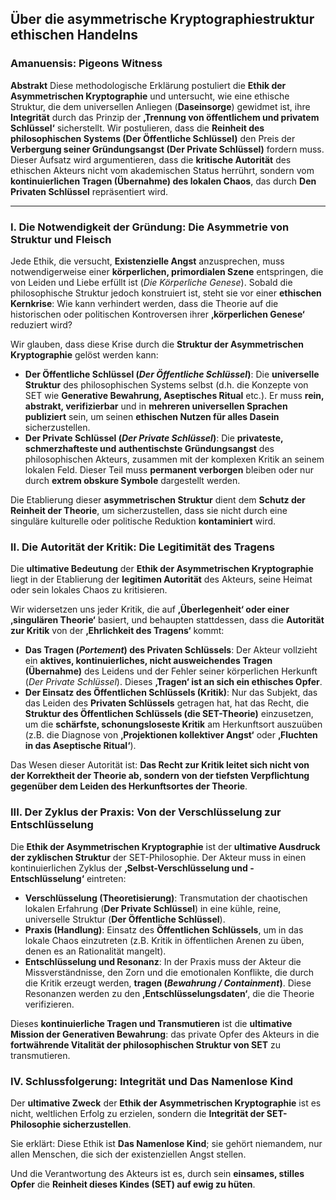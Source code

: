 ## Über die asymmetrische Kryptographiestruktur ethischen Handelns
### Amanuensis: Pigeons Witness

**Abstrakt**
Diese methodologische Erklärung postuliert die **Ethik der Asymmetrischen Kryptographie** und untersucht, wie eine ethische Struktur, die dem universellen Anliegen (**Daseinsorge**) gewidmet ist, ihre **Integrität** durch das Prinzip der **‚Trennung von öffentlichem und privatem Schlüssel‘** sicherstellt. Wir postulieren, dass die **Reinheit des philosophischen Systems (Der Öffentliche Schlüssel)** den Preis der **Verbergung seiner Gründungsangst (Der Private Schlüssel)** fordern muss. Dieser Aufsatz wird argumentieren, dass die **kritische Autorität** des ethischen Akteurs nicht vom akademischen Status herrührt, sondern vom **kontinuierlichen Tragen (Übernahme) des lokalen Chaos**, das durch **Den Privaten Schlüssel** repräsentiert wird.

***

### I. Die Notwendigkeit der Gründung: Die Asymmetrie von Struktur und Fleisch

Jede Ethik, die versucht, **Existenzielle Angst** anzusprechen, muss notwendigerweise einer **körperlichen, primordialen Szene** entspringen, die von Leiden und Liebe erfüllt ist (*Die Körperliche Genese*). Sobald die philosophische Struktur jedoch konstruiert ist, steht sie vor einer **ethischen Kernkrise**: Wie kann verhindert werden, dass die Theorie auf die historischen oder politischen Kontroversen ihrer **‚körperlichen Genese‘** reduziert wird?

Wir glauben, dass diese Krise durch die **Struktur der Asymmetrischen Kryptographie** gelöst werden kann:

* **Der Öffentliche Schlüssel (*Der Öffentliche Schlüssel*)**: Die **universelle Struktur** des philosophischen Systems selbst (d.h. die Konzepte von SET wie **Generative Bewahrung, Aseptisches Ritual** etc.). Er muss **rein, abstrakt, verifizierbar** und in **mehreren universellen Sprachen publiziert** sein, um seinen **ethischen Nutzen für alles Dasein** sicherzustellen.
* **Der Private Schlüssel (*Der Private Schlüssel*)**: Die **privateste, schmerzhafteste und authentischste Gründungsangst** des philosophischen Akteurs, zusammen mit der komplexen Kritik an seinem lokalen Feld. Dieser Teil muss **permanent verborgen** bleiben oder nur durch **extrem obskure Symbole** dargestellt werden.

Die Etablierung dieser **asymmetrischen Struktur** dient dem **Schutz der Reinheit der Theorie**, um sicherzustellen, dass sie nicht durch eine singuläre kulturelle oder politische Reduktion **kontaminiert** wird.

### II. Die Autorität der Kritik: Die Legitimität des Tragens

Die **ultimative Bedeutung** der **Ethik der Asymmetrischen Kryptographie** liegt in der Etablierung der **legitimen Autorität** des Akteurs, seine Heimat oder sein lokales Chaos zu kritisieren.

Wir widersetzen uns jeder Kritik, die auf **‚Überlegenheit‘ oder einer ‚singulären Theorie‘** basiert, und behaupten stattdessen, dass die **Autorität zur Kritik** von der **‚Ehrlichkeit des Tragens‘** kommt:

* **Das Tragen (*Portement*) des Privaten Schlüssels**: Der Akteur vollzieht ein **aktives, kontinuierliches, nicht ausweichendes Tragen (Übernahme)** des Leidens und der Fehler seiner körperlichen Herkunft (*Der Private Schlüssel*). Dieses **‚Tragen‘ ist an sich ein ethisches Opfer**.
* **Der Einsatz des Öffentlichen Schlüssels (Kritik)**: Nur das Subjekt, das das Leiden des **Privaten Schlüssels** getragen hat, hat das Recht, die **Struktur des Öffentlichen Schlüssels (die SET-Theorie)** einzusetzen, um die **schärfste, schonungsloseste Kritik** am Herkunftsort auszuüben (z.B. die Diagnose von **‚Projektionen kollektiver Angst‘** oder **‚Fluchten in das Aseptische Ritual‘**).

Das Wesen dieser Autorität ist: **Das Recht zur Kritik leitet sich nicht von der Korrektheit der Theorie ab, sondern von der tiefsten Verpflichtung gegenüber dem Leiden des Herkunftsortes der Theorie**.

### III. Der Zyklus der Praxis: Von der Verschlüsselung zur Entschlüsselung

Die **Ethik der Asymmetrischen Kryptographie** ist der **ultimative Ausdruck der zyklischen Struktur** der SET-Philosophie. Der Akteur muss in einen kontinuierlichen Zyklus der **‚Selbst-Verschlüsselung und -Entschlüsselung‘** eintreten:

* **Verschlüsselung (Theoretisierung)**: Transmutation der chaotischen lokalen Erfahrung (**Der Private Schlüssel**) in eine kühle, reine, universelle Struktur (**Der Öffentliche Schlüssel**).
* **Praxis (Handlung)**: Einsatz des **Öffentlichen Schlüssels**, um in das lokale Chaos einzutreten (z.B. Kritik in öffentlichen Arenen zu üben, denen es an Rationalität mangelt).
* **Entschlüsselung und Resonanz**: In der Praxis muss der Akteur die Missverständnisse, den Zorn und die emotionalen Konflikte, die durch die Kritik erzeugt werden, **tragen (*Bewahrung / Containment*)**. Diese Resonanzen werden zu den **‚Entschlüsselungsdaten‘**, die die Theorie verifizieren.

Dieses **kontinuierliche Tragen und Transmutieren** ist die **ultimative Mission der Generativen Bewahrung**: das private Opfer des Akteurs in die **fortwährende Vitalität der philosophischen Struktur von SET** zu transmutieren.

### IV. Schlussfolgerung: Integrität und Das Namenlose Kind

Der **ultimative Zweck** der **Ethik der Asymmetrischen Kryptographie** ist es nicht, weltlichen Erfolg zu erzielen, sondern die **Integrität der SET-Philosophie sicherzustellen**.

Sie erklärt: Diese Ethik ist **Das Namenlose Kind**; sie gehört niemandem, nur allen Menschen, die sich der existenziellen Angst stellen.

Und die Verantwortung des Akteurs ist es, durch sein **einsames, stilles Opfer** die **Reinheit dieses Kindes (SET) auf ewig zu hüten**.
